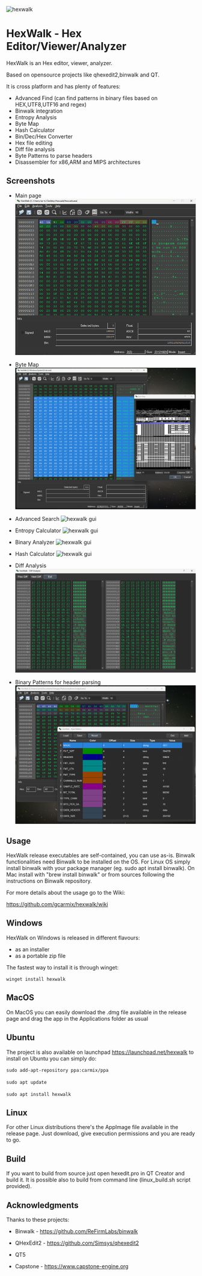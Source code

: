 ![hexwalk](hexwalk/images/hexwalk64.png)
# HexWalk - Hex Editor/Viewer/Analyzer
 
HexWalk is an Hex editor, viewer, analyzer.

Based on opensource projects like qhexedit2,binwalk and QT.

It is cross platform and has plenty of features:

* Advanced Find (can find patterns in binary files based on HEX,UTF8,UTF16 and regex)
* Binwalk integration
* Entropy Analysis
* Byte Map
* Hash Calculator
* Bin/Dec/Hex Converter
* Hex file editing
* Diff file analysis
* Byte Patterns to parse headers
* Disassembler for x86,ARM and MIPS architectures


## Screenshots

* Main page
![hexwalk gui](screenshots/hexwalk_gui1.png)

* Byte Map
![hexwalk gui](screenshots/hexwalk_gui17.png)

* Advanced Search
![hexwalk gui](screenshots/hexwalk_gui5.png)

* Entropy Calculator
![hexwalk gui](screenshots/hexwalk_gui2.png)

* Binary Analyzer
![hexwalk gui](screenshots/hexwalk_gui3.png)



* Hash Calculator
![hexwalk gui](screenshots/hexwalk_gui4.png)

* Diff Analysis
![hexwalk gui](screenshots/hexwalk_gui13.png)

* Binary Patterns for header parsing
![hexwalk gui](screenshots/hexwalk_gui15.png)

## Usage

HexWalk release executables are self-contained, you can use as-is.
Binwalk functionalities need Binwalk to be installed on the OS. For Linux OS simply install binwalk with your package manager (eg. sudo apt install binwalk). On Mac install with "brew install binwalk" or from sources following the instructions on Binwalk repository.

For more details about the usage go to the Wiki:

https://github.com/gcarmix/hexwalk/wiki

## Windows 
HexWalk on Windows is released in different flavours:
 - as an installer
 - as a portable zip file

The fastest way to install it is through winget:

```
winget install hexwalk
```
## MacOS
On MacOS you can easily download the .dmg file available in the release page and drag the app in the Applications folder as usual


## Ubuntu
The project is also available on launchpad
https://launchpad.net/hexwalk
to install on Ubuntu you can simply do:
```
sudo add-apt-repository ppa:carmix/ppa

sudo apt update

sudo apt install hexwalk
```

## Linux
For other Linux distributions there's the AppImage file available in the release page. Just download, give execution permissions and you are ready to go.

## Build
If you want to build from source just open hexedit.pro in QT Creator and build it.
It is possible also to build from command line (linux_build.sh script provided).

## Acknowledgments

Thanks to these projects:

* Binwalk - https://github.com/ReFirmLabs/binwalk

* QHexEdit2 - https://github.com/Simsys/qhexedit2

* QT5

* Capstone - https://www.capstone-engine.org
